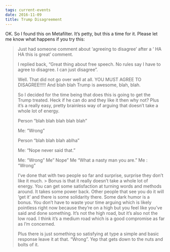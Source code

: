 ```yaml
---
tags: current-events
date: 2016-11-09
title: Trump Disagreement
---
```


OK. So I found this on Metafilter. It’s petty, but this a time for it. Please let me know what happens if you try this:

> Just had someone comment about ‘agreeing to disagree’ after a ‘ HA HA this is great’ comment.
> 
> I replied back, “Great thing about free speech. No rules say I have to agree to disagree. I can just disagree”.
> 
> Well. That did not go over well at all. YOU MUST AGREE TO DISAGREE!!!!! And blah blah Trump is awesome, blah, blah.
> 
> So I decided for the time being that does this is going to get the Trump treated. Heck if he can do and they like it then why not? Plus it’s a really easy, pretty brainless way of arguing that doesn’t take a whole lot of energy.
> 
> Person “blah blah blah blah blah”
> 
> Me: “Wrong”
> 
> Person “blah blah blah ablha”
> 
> Me: “Nope never said that.”
> 
> Me: “Wrong”
> Me” Nope”
> Me “What a nasty man you are.”
> Me : “Wrong”
> 
> I’ve done that with two people so far and surprise, surprise they don’t like it much. > Bonus is that it really doesn’t take a whole lot of energy. You can get some satisfaction at turning words and methods around. It takes some power back. Other people that see you do it will ‘get it’ and there is some solidarity there. Some dark humor is a bonus. You don’t have to waste your time arguing which is likely pointless right now because they’re on a high but you feel like you’ve said and done something.
It’s not the high road, but it’s also not the low road. I think it’s a medium road which is a good compromise as far as I’m concerned.
> 
> Plus there is just something so satisfying at type a simple and basic response leave it at that. “Wrong”. Yep that gets down to the nuts and bolts of it.